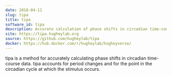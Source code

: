 ```yaml
---
date: 2018-04-11
slug: tipa
title: tipa
software_id: tipa
description: Accurate calculation of phase shifts in circadian time-course data
site: https://tipa.hugheylab.org
source: https://github.com/hugheylab/tipa
docker: https://hub.docker.com/r/hugheylab/hugheyverse/
---
```


tipa is a method for accurately calculating phase shifts in circadian time-course data. tipa accounts for period changes and for the point in the circadian cycle at which the stimulus occurs.
